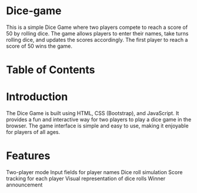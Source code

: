 # Dice-game
This is a simple Dice Game where two players compete to reach a score of 50 by rolling dice. The game allows players to enter their names, take turns rolling dice, and updates the scores accordingly. The first player to reach a score of 50 wins the game.

# Table of Contents

# Introduction
The Dice Game is built using HTML, CSS (Bootstrap), and JavaScript. It provides a fun and interactive way for two players to play a dice game in the browser. The game interface is simple and easy to use, making it enjoyable for players of all ages.
 
 # Features
Two-player mode
Input fields for player names
Dice roll simulation
Score tracking for each player
Visual representation of dice rolls
Winner announcement
